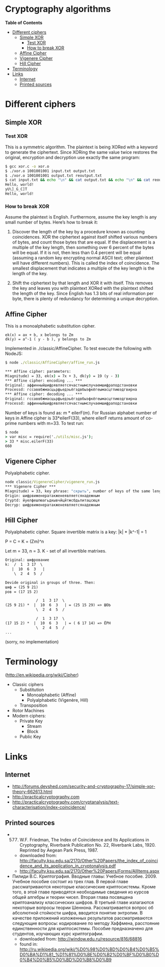 Cryptography algorithms
===================

<!-- START doctoc generated TOC please keep comment here to allow auto update -->
**Table of Contents**

- [Different ciphers](#different-ciphers)
	- [Simple XOR](#simple-xor)
		- [Test XOR](#test-xor)
		- [How to break XOR](#how-to-break-xor)
	- [Affine Cipher](#affine-cipher)
	- [Vigenere Cipher](#vigenere-cipher)
	- [Hill Cipher](#hill-cipher)
- [Terminology](#terminology)
- [Links](#links)
	- [Internet](#internet)
	- [Printed sources](#printed-sources)

<!-- END doctoc generated TOC please keep comment here to allow auto update -->

# Different ciphers

## Simple XOR

### Test XOR

This is a symmetric algorithm. The plaintext is being XORed with a keyword to generate the ciphertext. Since XORing the same value twice restores the original, encryption and decryption use exactly the same program:

```sh
$ gcc xor.c -o xor.o
$ ./xor.o 1001001001 input.txt output.txt
$ ./xor.o 1001001001 output.txt reoutput.txt
$ cat input.txt && echo "\n" && cat output.txt && echo "\n" && cat reoutput.txt
Hello, world!
yU\]_G_C]T
Hello, world!
```

### How to break XOR

Assume the plaintext is English. Furthermore, assume the key length is any small number of bytes. Here’s how to break it:

1. Discover the length of the key by a procedure known as counting coincidences.
XOR the ciphertext against itself shifted various numbers of bytes, and count those bytes that are equal.
If the displacement is a multiple of the key length, then something over 6 percent of the bytes will be equal.
If it is not, then less than 0.4 percent will be equal (assuming a random key encrypting normal ASCII text;
other plaintext will have different numbers). This is called the index of coincidence.
The smallest displacement that indicates a multiple of the key length is the length of the key.

2. Shift the ciphertext by that length and XOR it with itself.
This removes the key and leaves you with plaintext XORed with the plaintext shifted the length of the key.
Since English has 1.3 bits of real information per byte, there is plenty of redundancy for determining a unique decryption.

## Affine Cipher

This is a monoalphabetic substitution cipher.
```
ek(x) = ax + b, x belongs to Zm
dk(y) = a^-1 ( y - b ), y belongs to Zm
```
Implemented in ./classic/AffineCipher. To test execute the following with NodeJS:
```cmd
$ node ./classic/AffineCipher/affine_run.js

*** Affine cipher: parameters:
M(agnitude) = 33, ek(x) = 7x + 3, dk(y) = 19 (y - 3)
*** Affine cipher: encoding ... ***
Original: аффинныйшифрявляетсячастнымслучаемшифраподстановки
Processd: гссаввбжмасцьрфьедэьёгэдвбыэфкёгеымасцгпиюэдгвирна
*** Affine cipher: decoding ... ***
Original: гссаввбжмасцьрфьедэьёгэдвбыэфкёгеымасцгпиюэдгвирна
Processd: аффинныйшифрявляетсячастнымслучаемшифраподстановки
```

Number of keys is found as: m * eilerF(m). For Russian alphabet number of keys in Affine cipher is 33*eilerF(33),
where eilerF returns amount of co-prime numbers with m=33. To test run:
```cmd
$ node
> var misc = require('./utils/misc.js');
> 33 * misc.eilerF(33)
660
```

## Vigenere Cipher

Polyalphabetic cipher.

```cmd
node classic/VigenereCipher/vigenere_run.js
*** Vigenere Cipher ***
M(agnitude) = 33, key phrase: "скрыть", number of keys of the same length = m^l : 1291467969
Origin: шифрвиженератакженеявляетсянадежным
Cryptd: йуелфешпюагьдкывчйцйтжсбдьпитацсюця
Decryp: шифрвиженератакженеявляетсянадежным
```

## Hill Cipher

Polyalphabetic cipher. Square invertible matrix is a key: |k| * |k^-1| = 1

P = C = K = (Zm)^n

Let m = 33, n = 3. K - set of all invertible matrixes.

```txt
Original: шифрование
k:  /  1  3 17  \
   |  10  6  3   |
    \  2  4  5  /

Devide original in groups of three. Then:
шиф = (25 9 21)
ров = (17 15 2)

              /  1  3 17  \
(25 9 21) *  |  10  6  3   | = (25 15 29) => ШОЬ
              \  2  4  5  /

              /  1  3 17  \
(17 15 2) *  |  10  6  3   | = ( 6 17 14) => ЁРН
              \  2  4  5  /
...
```


(sorry, no implementation)


# Terminology

(http://en.wikipedia.org/wiki/Cipher)
- Classic ciphers
  - Substitution
    - Monoalphabetic (Affine)
    - Polyalphabetic (Vigenère, Hill)
  - Transposition
- Rotor Machines
- Modern ciphers:
  - Private Key
    - Stream
    - Block
  - Public Key

# Links

## Internet

- http://forums.devshed.com/security-and-cryptography-17/simple-xor-theory-662613.html
- http://practicalcryptography.com
- http://practicalcryptography.com/cryptanalysis/text-characterisation/index-coincidence/

## Printed sources

- 577. W.F. Friedman, The Index of Coincidence and Its Applications in Cryptography, Riverbank Publication No. 22,
Riverbank Labs, 1920. Reprinted by Aegean Park Press, 1987.
  - downloaded from: http://faculty.ksu.edu.sa/2170/Other%20Papers/the_index_of_coincidence_and_its_application_in_cryptonalysis.pdf
  - http://faculty.ksu.edu.sa/2170/Other%20Papers/Forms/AllItems.aspx
- Пилиди В.С. Криптография. Вводные главы: Учебное пособие. 2009. Учебное пособие состоит из трех глав. В первой главе
рассматриваются некоторые классические криптосистемы. Кроме того, в этой главе приводятся необходимые сведения из курсов
общей алгебры и теории чисел. Вторая глава посвящена криптоанализу классических шифров. В третьей главе излагаются
некоторые вопросы теории Шеннона. Рассматривается вопрос об абсолютной стойкости шифра, вводится понятие энтропии.
В качестве приложений изложенных результатов рассматриваются следующие вопросы: кодирование по методу Хаффмена,
расстояние единственности для криптосистемы. Пособие предназначено для студентов, изучающих курс криптографии.
	- downloaded from: http://window.edu.ru/resource/816/68816
	- found in: http://ru.wikipedia.org/wiki/%D0%98%D0%BD%D0%B4%D0%B5%D0%BA%D1%81_%D1%81%D0%BE%D0%B2%D0%BF%D0%B0%D0%B4%D0%B5%D0%BD%D0%B8%D0%B9

